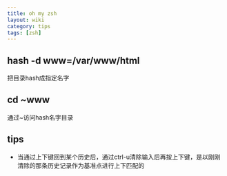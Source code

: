 ```yaml
---
title: oh my zsh
layout: wiki
category: tips
tags: [zsh]
---
```


## hash -d www=/var/www/html

把目录hash成指定名字

## cd ~www

通过~访问hash名字目录

## tips

* 当通过上下键回到某个历史后，通过ctrl-u清除输入后再按上下键，是以刚刚清除的那条历史记录作为基准点进行上下匹配的
